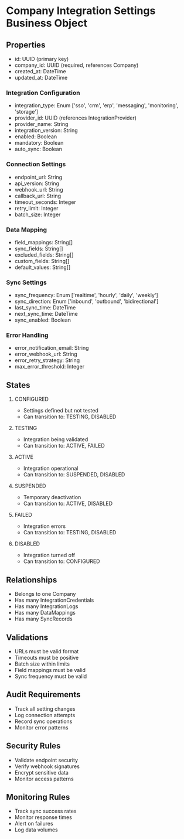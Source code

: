 # Company Integration Settings Business Object

## Properties
- id: UUID (primary key)
- company_id: UUID (required, references Company)
- created_at: DateTime
- updated_at: DateTime

### Integration Configuration
- integration_type: Enum ['sso', 'crm', 'erp', 'messaging', 'monitoring', 'storage']
- provider_id: UUID (references IntegrationProvider)
- provider_name: String
- integration_version: String
- enabled: Boolean
- mandatory: Boolean
- auto_sync: Boolean

### Connection Settings
- endpoint_url: String
- api_version: String
- webhook_url: String
- callback_url: String
- timeout_seconds: Integer
- retry_limit: Integer
- batch_size: Integer

### Data Mapping
- field_mappings: String[]
- sync_fields: String[]
- excluded_fields: String[]
- custom_fields: String[]
- default_values: String[]

### Sync Settings
- sync_frequency: Enum ['realtime', 'hourly', 'daily', 'weekly']
- sync_direction: Enum ['inbound', 'outbound', 'bidirectional']
- last_sync_time: DateTime
- next_sync_time: DateTime
- sync_enabled: Boolean

### Error Handling
- error_notification_email: String
- error_webhook_url: String
- error_retry_strategy: String
- max_error_threshold: Integer

## States
1. CONFIGURED
   - Settings defined but not tested
   - Can transition to: TESTING, DISABLED

2. TESTING
   - Integration being validated
   - Can transition to: ACTIVE, FAILED

3. ACTIVE
   - Integration operational
   - Can transition to: SUSPENDED, DISABLED

4. SUSPENDED
   - Temporary deactivation
   - Can transition to: ACTIVE, DISABLED

5. FAILED
   - Integration errors
   - Can transition to: TESTING, DISABLED

6. DISABLED
   - Integration turned off
   - Can transition to: CONFIGURED

## Relationships
- Belongs to one Company
- Has many IntegrationCredentials
- Has many IntegrationLogs
- Has many DataMappings
- Has many SyncRecords

## Validations
- URLs must be valid format
- Timeouts must be positive
- Batch size within limits
- Field mappings must be valid
- Sync frequency must be valid

## Audit Requirements
- Track all setting changes
- Log connection attempts
- Record sync operations
- Monitor error patterns

## Security Rules
- Validate endpoint security
- Verify webhook signatures
- Encrypt sensitive data
- Monitor access patterns

## Monitoring Rules
- Track sync success rates
- Monitor response times
- Alert on failures
- Log data volumes
